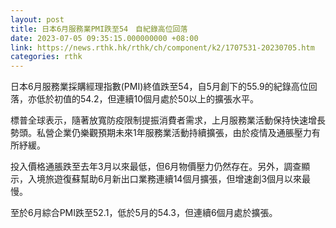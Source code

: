 ```yaml
---
layout: post
title: 日本6月服務業PMI跌至54　自紀錄高位回落
date: 2023-07-05 09:35:15.000000000 +08:00
link: https://news.rthk.hk/rthk/ch/component/k2/1707531-20230705.htm
categories: rthk
---
```


日本6月服務業採購經理指數(PMI)終值跌至54，自5月創下的55.9的紀錄高位回落，亦低於初值的54.2，但連續10個月處於50以上的擴張水平。

標普全球表示，隨著放寬防疫限制提振消費者需求，上月服務業活動保持快速增長勢頭。私營企業仍樂觀預期未來1年服務業活動持續擴張，由於疫情及通脹壓力有所紓緩。

投入價格通脹跌至去年3月以來最低，但6月物價壓力仍然存在。另外，調查顯示，入境旅遊復蘇幫助6月新出口業務連續14個月擴張，但增速創3個月以來最慢。

至於6月綜合PMI跌至52.1，低於5月的54.3，但連續6個月處於擴張。
